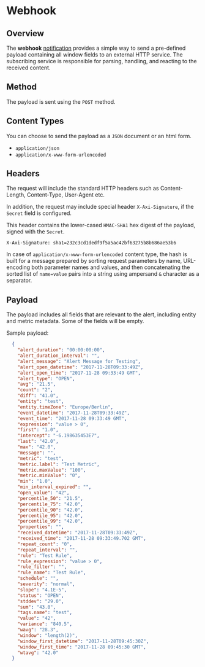 # Webhook

## Overview

The **webhook** [notification](../web-notifications.md) provides a simple way to send a pre-defined payload containing all window fields to an external HTTP service. The subscribing service is responsible for parsing, handling, and reacting to the received content.

## Method

The payload is sent using the `POST` method.

## Content Types

You can choose to send the payload as a `JSON` document or an html form.

* `application/json`
* `application/x-www-form-urlencoded`

## Headers

The request will include the standard HTTP headers such as Content-Length, Content-Type, User-Agent etc.

In addition, the request may include special header `X-Axi-Signature`, if the `Secret` field is configured.

This header contains the lower-cased `HMAC-SHA1` hex digest of the payload, signed with the `Secret`.

```
X-Axi-Signature: sha1=232c3cd1dedf9f5a5ac42bf63275b8b686ae53b6
```

In case of `application/x-www-form-urlencoded` content type, the hash is built for a message prepared by sorting request parameters by name, URL-encoding both parameter names and values, and then concatenating the sorted list of `name=value` pairs into a string using ampersand `&` character as a separator.

## Payload

The payload includes all fields that are relevant to the alert, including entity and metric metadata. Some of the fields will be empty.

Sample payload:

```json
  {
    "alert_duration": "00:00:00:00",
    "alert_duration_interval": "",
    "alert_message": "Alert Message for Testing",
    "alert_open_datetime": "2017-11-28T09:33:49Z",
    "alert_open_time": "2017-11-28 09:33:49 GMT",
    "alert_type": "OPEN",
    "avg": "21.5",
    "count": "2",
    "diff": "41.0",
    "entity": "test",
    "entity.timeZone": "Europe/Berlin",
    "event_datetime": "2017-11-28T09:33:49Z",
    "event_time": "2017-11-28 09:33:49 GMT",
    "expression": "value > 0",
    "first": "1.0",
    "intercept": "-6.198635453E7",
    "last": "42.0",
    "max": "42.0",
    "message": "",
    "metric": "test",
    "metric.label": "Test Metric",
    "metric.maxValue": "100",
    "metric.minValue": "0",
    "min": "1.0",
    "min_interval_expired": "",
    "open_value": "42",
    "percentile_50": "21.5",
    "percentile_75": "42.0",
    "percentile_90": "42.0",
    "percentile_95": "42.0",
    "percentile_99": "42.0",
    "properties": "",
    "received_datetime": "2017-11-28T09:33:49Z",
    "received_time": "2017-11-28 09:33:49.702 GMT",
    "repeat_count": "0",
    "repeat_interval": "",
    "rule": "Test Rule",
    "rule_expression": "value > 0",
    "rule_filter": "",
    "rule_name": "Test Rule",
    "schedule": "",
    "severity": "normal",
    "slope": "4.1E-5",
    "status": "OPEN",
    "stddev": "29.0",
    "sum": "43.0",
    "tags.name": "test",
    "value": "42",
    "variance": "840.5",
    "wavg": "28.3",
    "window": "length(2)",
    "window_first_datetime": "2017-11-28T09:45:30Z",
    "window_first_time": "2017-11-28 09:45:30 GMT",
    "wtavg": "42.0"
  }
```
